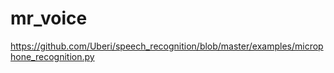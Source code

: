 # mr_voice

https://github.com/Uberi/speech_recognition/blob/master/examples/microphone_recognition.py

